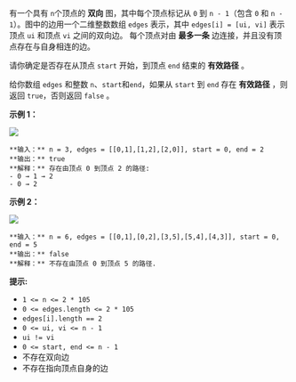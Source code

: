有一个具有 `n`个顶点的 **双向** 图，其中每个顶点标记从 `0` 到 `n - 1`（包含 `0` 和 `n - 1`）。图中的边用一个二维整数数组
`edges` 表示，其中 `edges[i] = [ui, vi]` 表示顶点 `ui` 和顶点 `vi` 之间的双向边。 每个顶点对由 **最多一条**
边连接，并且没有顶点存在与自身相连的边。

请你确定是否存在从顶点 `start` 开始，到顶点 `end` 结束的 **有效路径** 。

给你数组 `edges` 和整数 `n`、`start`和`end`，如果从 `start` 到 `end` 存在 **有效路径** ，则返回
`true`，否则返回 `false` 。



**示例 1：**

![](https://assets.leetcode.com/uploads/2021/08/14/validpath-ex1.png)

    
    
    **输入：** n = 3, edges = [[0,1],[1,2],[2,0]], start = 0, end = 2
    **输出：** true
    **解释：** 存在由顶点 0 到顶点 2 的路径:
    - 0 → 1 → 2 
    - 0 → 2
    

**示例 2：**

![](https://assets.leetcode.com/uploads/2021/08/14/validpath-ex2.png)

    
    
    **输入：** n = 6, edges = [[0,1],[0,2],[3,5],[5,4],[4,3]], start = 0, end = 5
    **输出：** false
    **解释：** 不存在由顶点 0 到顶点 5 的路径.
    



**提示:**

  * `1 <= n <= 2 * 105`
  * `0 <= edges.length <= 2 * 105`
  * `edges[i].length == 2`
  * `0 <= ui, vi <= n - 1`
  * `ui != vi`
  * `0 <= start, end <= n - 1`
  * 不存在双向边
  * 不存在指向顶点自身的边

